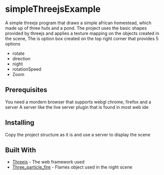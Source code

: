 # simpleThreejsExample

A simple threejs program that draws a simple african homestead, which made up of three huts and a pond.
The project uses the basic shapes provided by threejs and applies a texture mapping on the objects created in the scene,
The is option box created on the top right corner that provides 5 options 
* rotate
* direction
* night
* rotationSpeed
* Zoom

## Prerequisites

You need a mordern browser that supports webgl chrome, firefox and  a server
A server like the live server plugin that is found in most web ide

## Installing

Copy the project structure as it is and use a server to display the scene

## Built With

* [Threejs](https://threejs.org) - The web framework used
* [Three_particle_fire](https://github.com/yomotsu/three-particle-fire/blob/master) - Flames object used in the night scene






